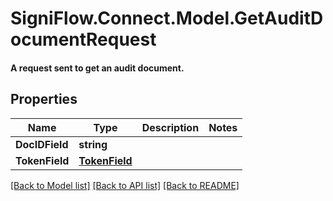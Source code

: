 # SigniFlow.Connect.Model.GetAuditDocumentRequest
#### A request sent to get an audit document.

## Properties

Name | Type | Description | Notes
------------ | ------------- | ------------- | -------------
**DocIDField** | **string** |  | 
**TokenField** | [**TokenField**](TokenField.md) |  | 

[[Back to Model list]](../README.md#documentation-for-models) [[Back to API list]](../README.md#documentation-for-api-endpoints) [[Back to README]](../README.md)

